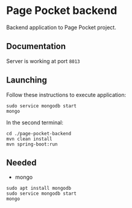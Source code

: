 # Page Pocket backend
Backend application to Page Pocket project.

## Documentation
Server is working at port `8013`

## Launching
Follow these instructions to execute application:
```
sudo service mongodb start
mongo
```
In the second terminal: 
```
cd ./page-pocket-backend
mvn clean install
mvn spring-boot:run
```

## Needed

- mongo 
```
sudo apt install mongodb
sudo service mongodb start
mongo
```
